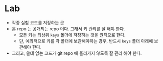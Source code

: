# Lab

* 각종 실험 코드를 저장하는 곳
* 본 repo 는 공개되는 repo 이다. 그래서 키 관리를 잘 해야 한다.
  * 모든 키는 최상위 `keys` 폴더에 저장하는 것을 원칙으로 한다.
  * 단, 예외적으로 키를 각 폴더에 보관해야하는 경우, 반드시 `keys` 폴더 아래에 보관해야 한다.
* 그리고, 쓸데 없는 코드가 git repo 에 올라가지 않도록 잘 관리 해야 한다.



